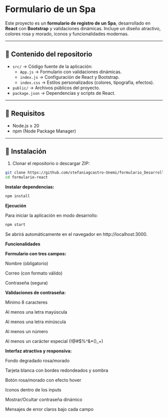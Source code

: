 # Formulario de un Spa

Este proyecto es un **formulario de registro de un Spa**, desarrollado en **React** con **Bootstrap** y validaciones dinámicas. Incluye un diseño atractivo, colores rosa y morado, iconos y funcionalidades modernas.

---

## 📌 Contenido del repositorio

- `src/` → Código fuente de la aplicación:
  - `App.js` → Formulario con validaciones dinámicas.
  - `index.js` → Configuración de React y Bootstrap.
  - `index.css` → Estilos personalizados (colores, tipografía, efectos).
- `public/` → Archivos públicos del proyecto.
- `package.json` → Dependencias y scripts de React.

---

## 📌 Requisitos

- Node.js ≥ 20
- npm (Node Package Manager)

---

## 📌 Instalación

1. Clonar el repositorio o descargar ZIP:

```bash
git clone https://github.com/stefaniagcastro-Unemi/formulario_Desarrollo.git
cd formulario-react
```

**Instalar dependencias:**

```bash
npm install
```

**Ejecución**

Para iniciar la aplicación en modo desarrollo:

```bash
npm start
```

Se abrirá automáticamente en el navegador en http://localhost:3000.

**Funcionalidades** 

**Formulario con tres campos:**

Nombre (obligatorio)

Correo (con formato válido)

Contraseña (segura)

**Validaciones de contraseña:**

Mínimo 8 caracteres

Al menos una letra mayúscula

Al menos una letra minúscula

Al menos un número

Al menos un carácter especial (!@#$%^&*()_+)


**Interfaz atractiva y responsiva:**

Fondo degradado rosa/morado

Tarjeta blanca con bordes redondeados y sombra

Botón rosa/morado con efecto hover

Iconos dentro de los inputs

Mostrar/Ocultar contraseña dinámico

Mensajes de error claros bajo cada campo


